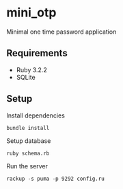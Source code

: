 # mini_otp

Minimal one time password application

## Requirements

- Ruby 3.2.2
- SQLite

## Setup

Install dependencies

```
bundle install
```

Setup database

```
ruby schema.rb
```

Run the server

```
rackup -s puma -p 9292 config.ru
```

